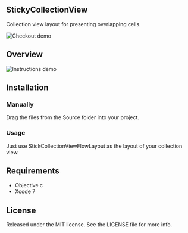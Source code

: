 ## StickyCollectionView
Collection view layout for presenting overlapping cells.

![Checkout demo](https://appetize.io/app/vrpfb0huzcr02h3g5wwh183jcw?device=iphone5s&scale=75&orientation=portrait&osVersion=9.2)
## Overview
![Instructions demo](https://cloud.githubusercontent.com/assets/5644547/11768922/90c8ddb2-a1ec-11e5-9476-bff461e214c2.gif)

## Installation

### Manually
Drag the files from the Source folder into your project.

### Usage
Just use StickCollectionViewFlowLayout as the layout of your collection view.

## Requirements
- Objective c
- Xcode 7

## License
Released under the MIT license. See the LICENSE file for more info.
